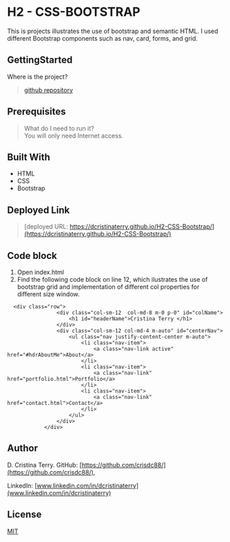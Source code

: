 # H2 - CSS-BOOTSTRAP

This is projects illustrates the use of bootstrap and semantic HTML.  I used different Bootstrap components such as nav, card, forms, and grid.

## GettingStarted

Where is the project?

>[github repository](https://github.com/crisdc88/H1-codeRefactor/)

## Prerequisites

>What do I need to run it?  
>You will only need Internet access.

## Built With

* HTML
* CSS
* Bootstrap

## Deployed Link

>[deployed URL: https://dcristinaterry.github.io/H2-CSS-Bootstrap/](https://dcristinaterry.github.io/H2-CSS-Bootstrap/)

## Code block

1. Open index.html
2. Find the following code block on line 12, which ilustrates the use of bootstrap grid and implementation of different col properties for different size window.

```
  <div class="row">
                <div class="col-sm-12  col-md-8 m-0 p-0" id="colName">
                    <h1 id="headerName">Cristina Terry </h1>
                </div>
                <div class="col-sm-12 col-md-4 m-auto" id="centerNav">
                    <ul class="nav justify-content-center m-auto">
                        <li class="nav-item">
                            <a class="nav-link active" href="#hdrAboutMe">About</a>
                        </li>
                        <li class="nav-item">
                            <a class="nav-link" href="portfolio.html">Portfolio</a>
                        </li>
                        <li class="nav-item">
                            <a class="nav-link" href="contact.html">Contact</a>
                        </li>
                    </ul>
                </div>
            </div>
```

## Author

D. Cristina Terry.
GitHub: [https://github.com/crisdc88/](https://github.com/crisdc88/),

LinkedIn: [www.linkedin.com/in/dcristinaterry](www.linkedin.com/in/dcristinaterry)

## License

[MIT](https://choosealicense.com/licenses/mit/)
